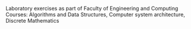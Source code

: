Laboratory exercises as part of Faculty of Engineering and Computing<br />
Courses: Algorithms and Data Structures, Computer system architecture, Discrete Mathematics
